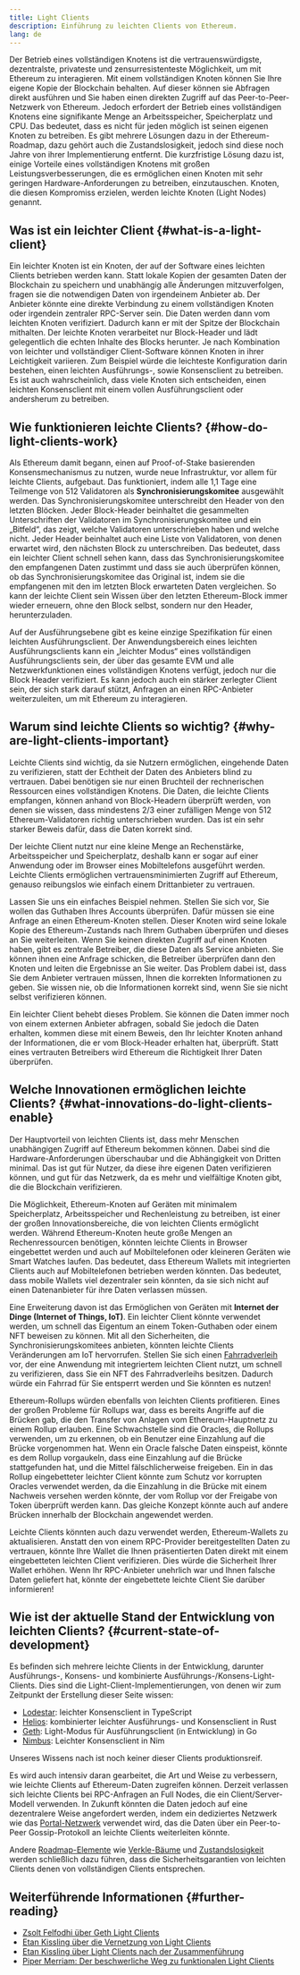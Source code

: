 ```yaml
---
title: Light Clients
description: Einführung zu leichten Clients von Ethereum.
lang: de
---
```


Der Betrieb eines vollständigen Knotens ist die vertrauenswürdigste, dezentralste, privateste und zensurresistenteste Möglichkeit, um mit Ethereum zu interagieren. Mit einem vollständigen Knoten können Sie Ihre eigene Kopie der Blockchain behalten. Auf dieser können sie Abfragen direkt ausführen und Sie haben einen direkten Zugriff auf das Peer-to-Peer-Netzwerk von Ethereum. Jedoch erfordert der Betrieb eines vollständigen Knotens eine signifikante Menge an Arbeitsspeicher, Speicherplatz und CPU. Das bedeutet, dass es nicht für jeden möglich ist seinen eigenen Knoten zu betreiben. Es gibt mehrere Lösungen dazu in der Ethereum-Roadmap, dazu gehört auch die Zustandslosigkeit, jedoch sind diese noch Jahre von ihrer Implementierung entfernt. Die kurzfristige Lösung dazu ist, einige Vorteile eines vollständigen Knotens mit großen Leistungsverbesserungen, die es ermöglichen einen Knoten mit sehr geringen Hardware-Anforderungen zu betreiben, einzutauschen. Knoten, die diesen Kompromiss erzielen, werden leichte Knoten (Light Nodes) genannt.

## Was ist ein leichter Client {#what-is-a-light-client}

Ein leichter Knoten ist ein Knoten, der auf der Software eines leichten Clients betrieben werden kann. Statt lokale Kopien der gesamten Daten der Blockchain zu speichern und unabhängig alle Änderungen mitzuverfolgen, fragen sie die notwendigen Daten von irgendeinem Anbieter ab. Der Anbieter könnte eine direkte Verbindung zu einem vollständigen Knoten oder irgendein zentraler RPC-Server sein. Die Daten werden dann vom leichten Knoten verifiziert. Dadurch kann er mit der Spitze der Blockchain mithalten. Der leichte Knoten verarbeitet nur Block-Header und lädt gelegentlich die echten Inhalte des Blocks herunter. Je nach Kombination von leichter und vollständiger Client-Software können Knoten in ihrer Leichtigkeit variieren. Zum Beispiel würde die leichteste Konfiguration darin bestehen, einen leichten Ausführungs-, sowie Konsensclient zu betreiben. Es ist auch wahrscheinlich, dass viele Knoten sich entscheiden, einen leichten Konsensclient mit einem vollen Ausführungsclient oder andersherum zu betreiben.

## Wie funktionieren leichte Clients? {#how-do-light-clients-work}

Als Ethereum damit begann, einen auf Proof-of-Stake basierenden Konsensmechanismus zu nutzen, wurde neue Infrastruktur, vor allem für leichte Clients, aufgebaut. Das funktioniert, indem alle 1,1 Tage eine Teilmenge von 512 Validatoren als **Synchronisierungskomitee** ausgewählt werden. Das Synchronisierungskomitee unterschreibt den Header von den letzten Blöcken. Jeder Block-Header beinhaltet die gesammelten Unterschriften der Validatoren im Synchronisierungskomitee und ein „Bitfeld“, das zeigt, welche Validatoren unterschrieben haben und welche nicht. Jeder Header beinhaltet auch eine Liste von Validatoren, von denen erwartet wird, den nächsten Block zu unterschreiben. Das bedeutet, dass ein leichter Client schnell sehen kann, dass das Synchronisierungskomitee den empfangenen Daten zustimmt und dass sie auch überprüfen können, ob das Synchronisierungskomitee das Original ist, indem sie die empfangenen mit den im letzten Block erwarteten Daten vergleichen. So kann der leichte Client sein Wissen über den letzten Ethereum-Block immer wieder erneuern, ohne den Block selbst, sondern nur den Header, herunterzuladen.

Auf der Ausführungsebene gibt es keine einzige Spezifikation für einen leichten Ausführungsclient. Der Anwendungsbereich eines leichten Ausführungsclients kann ein „leichter Modus“ eines vollständigen Ausführungsclients sein, der über das gesamte EVM und alle Netzwerkfunktionen eines vollständigen Knotens verfügt, jedoch nur die Block Header verifiziert. Es kann jedoch auch ein stärker zerlegter Client sein, der sich stark darauf stützt, Anfragen an einen RPC-Anbieter weiterzuleiten, um mit Ethereum zu interagieren.

## Warum sind leichte Clients so wichtig? {#why-are-light-clients-important}

Leichte Clients sind wichtig, da sie Nutzern ermöglichen, eingehende Daten zu verifizieren, statt der Echtheit der Daten des Anbieters blind zu vertrauen. Dabei benötigen sie nur einen Bruchteil der rechnerischen Ressourcen eines vollständigen Knotens. Die Daten, die leichte Clients empfangen, können anhand von Block-Headern überprüft werden, von denen sie wissen, dass mindestens 2/3 einer zufälligen Menge von 512 Ethereum-Validatoren richtig unterschrieben wurden. Das ist ein sehr starker Beweis dafür, dass die Daten korrekt sind.

Der leichte Client nutzt nur eine kleine Menge an Rechenstärke, Arbeitsspeicher und Speicherplatz, deshalb kann er sogar auf einer Anwendung oder im Browser eines Mobiltelefons ausgeführt werden. Leichte Clients ermöglichen vertrauensminimierten Zugriff auf Ethereum, genauso reibungslos wie einfach einem Drittanbieter zu vertrauen.

Lassen Sie uns ein einfaches Beispiel nehmen. Stellen Sie sich vor, Sie wollen das Guthaben Ihres Accounts überprüfen. Dafür müssen sie eine Anfrage an einen Ethereum-Knoten stellen. Dieser Knoten wird seine lokale Kopie des Ethereum-Zustands nach Ihrem Guthaben überprüfen und dieses an Sie weiterleiten. Wenn Sie keinen direkten Zugriff auf einen Knoten haben, gibt es zentrale Betreiber, die diese Daten als Service anbieten. Sie können ihnen eine Anfrage schicken, die Betreiber überprüfen dann den Knoten und leiten die Ergebnisse an Sie weiter. Das Problem dabei ist, dass Sie dem Anbieter vertrauen müssen, Ihnen die korrekten Informationen zu geben. Sie wissen nie, ob die Informationen korrekt sind, wenn Sie sie nicht selbst verifizieren können.

Ein leichter Client behebt dieses Problem. Sie können die Daten immer noch von einem externen Anbieter abfragen, sobald Sie jedoch die Daten erhalten, kommen diese mit einem Beweis, den Ihr leichter Knoten anhand der Informationen, die er vom Block-Header erhalten hat, überprüft. Statt eines vertrauten Betreibers wird Ethereum die Richtigkeit Ihrer Daten überprüfen.

## Welche Innovationen ermöglichen leichte Clients? {#what-innovations-do-light-clients-enable}

Der Hauptvorteil von leichten Clients ist, dass mehr Menschen unabhängigen Zugriff auf Ethereum bekommen können. Dabei sind die Hardware-Anforderungen überschaubar und die Abhängigkeit von Dritten minimal. Das ist gut für Nutzer, da diese ihre eigenen Daten verifizieren können, und gut für das Netzwerk, da es mehr und vielfältige Knoten gibt, die die Blockchain verifizieren.

Die Möglichkeit, Ethereum-Knoten auf Geräten mit minimalem Speicherplatz, Arbeitsspeicher und Rechenleistung zu betreiben, ist einer der großen Innovationsbereiche, die von leichten Clients ermöglicht werden. Während Ethereum-Knoten heute große Mengen an Rechenressourcen benötigen, könnten leichte Clients in Browser eingebettet werden und auch auf Mobiltelefonen oder kleineren Geräten wie Smart Watches laufen. Das bedeutet, dass Ethereum Wallets mit integrierten Clients auch auf Mobiltelefonen betrieben werden könnten. Das bedeutet, dass mobile Wallets viel dezentraler sein könnten, da sie sich nicht auf einen Datenanbieter für ihre Daten verlassen müssen.

Eine Erweiterung davon ist das Ermöglichen von Geräten mit **Internet der Dinge (Internet of Things, IoT)**. Ein leichter Client könnte verwendet werden, um schnell das Eigentum an einem Token-Guthaben oder einem NFT beweisen zu können. Mit all den Sicherheiten, die Synchronisierungskomitees anbieten, könnten leichte Clients Veränderungen am IoT hervorrufen. Stellen Sie sich einen [Fahrradverleih](https://youtu.be/ZHNrAXf3RDE?t=929) vor, der eine Anwendung mit integriertem leichten Client nutzt, um schnell zu verifizieren, dass Sie ein NFT des Fahrradverleihs besitzen. Dadurch würde ein Fahrrad für Sie entsperrt werden und Sie könnten es nutzen!

Ethereum-Rollups würden ebenfalls von leichten Clients profitieren. Eines der großen Probleme für Rollups war, dass es bereits Angriffe auf die Brücken gab, die den Transfer von Anlagen vom Ethereum-Hauptnetz zu einem Rollup erlauben. Eine Schwachstelle sind die Oracles, die Rollups verwenden, um zu erkennen, ob ein Benutzer eine Einzahlung auf die Brücke vorgenommen hat. Wenn ein Oracle falsche Daten einspeist, könnte es dem Rollup vorgaukeln, dass eine Einzahlung auf die Brücke stattgefunden hat, und die Mittel fälschlicherweise freigeben. Ein in das Rollup eingebetteter leichter Client könnte zum Schutz vor korrupten Oracles verwendet werden, da die Einzahlung in die Brücke mit einem Nachweis versehen werden könnte, der vom Rollup vor der Freigabe von Token überprüft werden kann. Das gleiche Konzept könnte auch auf andere Brücken innerhalb der Blockchain angewendet werden.

Leichte Clients könnten auch dazu verwendet werden, Ethereum-Wallets zu aktualisieren. Anstatt den von einem RPC-Provider bereitgestellten Daten zu vertrauen, könnte Ihre Wallet die Ihnen präsentierten Daten direkt mit einem eingebetteten leichten Client verifizieren. Dies würde die Sicherheit Ihrer Wallet erhöhen. Wenn Ihr RPC-Anbieter unehrlich war und Ihnen falsche Daten geliefert hat, könnte der eingebettete leichte Client Sie darüber informieren!

## Wie ist der aktuelle Stand der Entwicklung von leichten Clients? {#current-state-of-development}

Es befinden sich mehrere leichte Clients in der Entwicklung, darunter Ausführungs-, Konsens- und kombinierte Ausführungs-/Konsens-Light-Clients. Dies sind die Light-Client-Implementierungen, von denen wir zum Zeitpunkt der Erstellung dieser Seite wissen:

- [Lodestar](https://github.com/ChainSafe/lodestar/tree/unstable/packages/light-client): leichter Konsensclient in TypeScript
- [Helios](https://github.com/a16z/helios): kombinierter leichter Ausführungs- und Konsensclient in Rust
- [Geth](https://github.com/ethereum/go-ethereum/tree/master/light): Light-Modus für Ausführungsclient (in Entwicklung) in Go
- [Nimbus](https://nimbus.guide/el-light-client.html): Leichter Konsensclient in Nim

Unseres Wissens nach ist noch keiner dieser Clients produktionsreif.

Es wird auch intensiv daran gearbeitet, die Art und Weise zu verbessern, wie leichte Clients auf Ethereum-Daten zugreifen können. Derzeit verlassen sich leichte Clients bei RPC-Anfragen an Full Nodes, die ein Client/Server-Modell verwenden. In Zukunft könnten die Daten jedoch auf eine dezentralere Weise angefordert werden, indem ein dediziertes Netzwerk wie das [Portal-Netzwerk](https://www.ethportal.net/) verwendet wird, das die Daten über ein Peer-to-Peer Gossip-Protokoll an leichte Clients weiterleiten könnte.

Andere [Roadmap-Elemente](/roadmap/) wie [Verkle-Bäume](/roadmap/verkle-trees/) und [Zustandslosigkeit](/roadmap/statelessness/) werden schließlich dazu führen, dass die Sicherheitsgarantien von leichten Clients denen von vollständigen Clients entsprechen.

## Weiterführende Informationen {#further-reading}

- [Zsolt Felfodhi über Geth Light Clients](https://www.youtube.com/watch?v=EPZeFXau-RE)
- [Etan Kissling über die Vernetzung von Light Clients](https://www.youtube.com/watch?v=85MeiMA4dD8)
- [Etan Kissling über Light Clients nach der Zusammenführung](https://www.youtube.com/watch?v=ZHNrAXf3RDE)
- [Piper Merriam: Der beschwerliche Weg zu funktionalen Light Clients](https://snakecharmers.ethereum.org/the-winding-road-to-functional-light-clients/)
